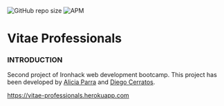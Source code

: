 ![GitHub repo size](https://img.shields.io/github/repo-size/CodeCheeks/Vitae-Professionals)
![APM](https://img.shields.io/apm/l/vim-mode?logoColor=https%3A%2F%2Fimg.shields.io%2Fapm%2Fl%2Fvim-mode)

# Vitae Professionals
### INTRODUCTION 
Second project of Ironhack web development bootcamp. 
This project has been developed by [Alicia Parra](https://github.com/aliparra) and [Diego Cerratos](https://github.com/Discordante).


https://vitae-professionals.herokuapp.com

